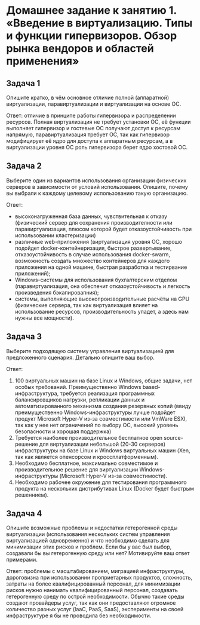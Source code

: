 # Домашнее задание к занятию 1.  «Введение в виртуализацию. Типы и функции гипервизоров. Обзор рынка вендоров и областей применения»


## Задача 1

Опишите кратко, в чём основное отличие полной (аппаратной) виртуализации, паравиртуализации и виртуализации на основе ОС.

Ответ: отличие в принципе работы гипервизора и распределении ресурсов. Полная виртуализация не требует установки ОС, её функции выполняет гипервизор и гостевые ОС получают доступ к ресурсам напрямую, паравиртуализация требует ОС, так как гипервизор модифицирует её ядро для доступа к аппаратным ресурсам, а в виртуализации уровня ОС роль гипервизора берет ядро хостовой ОС.

## Задача 2

Выберите один из вариантов использования организации физических серверов в зависимости от условий использования.
Опишите, почему вы выбрали к каждому целевому использованию такую организацию.

Ответ: 
- высоконагруженная база данных, чувствительная к отказу (физический сервер для сохранения производителности или паравиртуализация, плюсом которой будет отказоустойчивость при использовании кластеризации)
- различные web-приложения (виртуализация уровня ОС, хорошо подойдет docker-контейнеризация, быстрое развертывание, отказоустойчивость в случае использования docker-swarm, возможность создать множество контейнеров для каждого приложения на одной машине, быстрая разработка и тестирвание приложений);
- Windows-системы для использования бухгалтерским отделом (паравиртуализация, она обеспечит отказоустойчивость и легкость произведения бэкапировапния);
- системы, выполняющие высокопроизводительные расчёты на GPU (физические сервера, так как виртуализация влияет на использование ресурсов, производительность упадет, а здесь нам нужны все мощности).
  
## Задача 3

Выберите подходящую систему управления виртуализацией для предложенного сценария. Детально опишите ваш выбор.

Ответ:
1. 100 виртуальных машин на базе Linux и Windows, общие задачи, нет особых требований. Преимущественно Windows based-инфраструктура, требуется реализация программных балансировщиков нагрузки, репликации данных и автоматизированного механизма создания резервных копий (ввиду преимущественно Windows-инфраструктуры лучше подойдет продукт Microsoft Hyper-V из-за совместимости или VmWare ESXI, так как у нее нет ограничений по выбору ОС, высокий уровень безопасности и хорошая поддержка)
2. Требуется наиболее производительное бесплатное open source-решение для виртуализации небольшой (20-30 серверов) инфраструктуры на базе Linux и Windows виртуальных машин (Xen, так как является опенсорсом и кроссплатформенным).
3. Необходимо бесплатное, максимально совместимое и производительное решение для виртуализации Windows-инфраструктуры (Microsoft Hyper-V  из-за совместимости).
4. Необходимо рабочее окружение для тестирования программного продукта на нескольких дистрибутивах Linux (Docker будет быстрым решеннием).

## Задача 4

Опишите возможные проблемы и недостатки гетерогенной среды виртуализации (использования нескольких систем управления виртуализацией одновременно) и что необходимо сделать для минимизации этих рисков и проблем. Если бы у вас был выбор, создавали бы вы гетерогенную среду или нет? Мотивируйте ваш ответ примерами.

Ответ: проблемы с масштабированием, миграцией инфраструктуры, дороговизна при использовании проприетарных продуктов, сложность, затраты на более квалифицированный персонал, для минимизации рисков нужно нанимать квалифицированный персонал, создавать гетерогенную среду по острой необходимости. Обычно такие среды создают провайдеры услуг, так как они предоставляют огромное количество разных услуг (IaaC, PaaS, SaaS), эксперименты на своей инфраструктуре я бы не проводила без необходимости.
